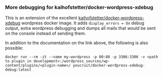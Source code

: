 ### More debugging for kaihofstetter/docker-wordpress-xdebug


This is an extension of the excellent
[kaihofstetter/docker-wordpress-xdebug](https://hub.docker.com/r/kaihofstetter/docker-wordpress-xdebug/)
wordpress docker image. It adds ```display_errors = On``` debug output, extra wordpress debugging and dumps
all mails that would be sent on the console instead of sending them.

In addition to the documentation on the link above, the following is also possible:
```
docker run --rm -it --name my-wordpress -p 80:80 -p 3306:3306 -v <path to plugin in development>:/wordpress_sources/wp-content/plugins/<plugin-name>/ youcruit/docker-wordpress-xdebug-debug:latest
```
